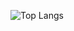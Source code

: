 ![Top Langs](https://github-readme-stats.vercel.app/api/top-langs/?username=mreddwolf&layout=compact)
